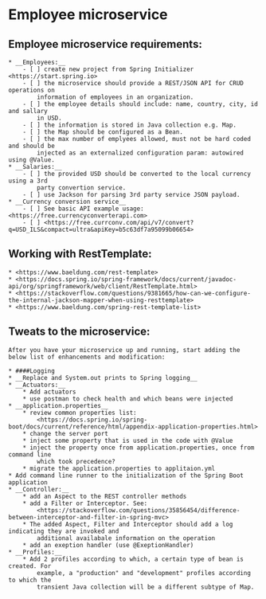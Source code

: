 # Employee microservice

## Employee microservice requirements:

	* __Employees:__
		- [ ] create new project from Spring Initializer <https://start.spring.io>
		- [ ] the microservice should provide a REST/JSON API for CRUD operations on
			information of employees in an organization.
		- [ ] the employee details should include: name, country, city, id and sallary 
			in USD.
		- [ ] the information is stored in Java collection e.g. Map.
		- [ ] the Map should be configured as a Bean.
		- [ ] the max number of emplyees allowed, must not be hard coded and should be
			injected as an externalized configuration param: autowired using @Value.
	* __Salaries:__
		- [ ] the provided USD should be converted to the local currency using a 3rd
			party convertion service.
		- [ ] use Jackson for parsing 3rd party service JSON payload.
	* __Currency conversion service__
		- [ ] See basic API example usage: <https://free.currencyconverterapi.com>
		- [ ] <https://free.currconv.com/api/v7/convert?q=USD_ILS&compact=ultra&apiKey=b5c63df7a95099b06654> 

## Working with RestTemplate:
	* <https://www.baeldung.com/rest-template> 
	* <https://docs.spring.io/spring-framework/docs/current/javadoc-api/org/springframework/web/client/RestTemplate.html> 
	* <https://stackoverflow.com/questions/9381665/how-can-we-configure-the-internal-jackson-mapper-when-using-resttemplate> 
	* <https://www.baeldung.com/spring-rest-template-list> 
	
## Tweats to the microservice:
	After you have your microservice up and running, start adding the below list of enhancements and modification:
	
	* ####Logging
	* __Replace and System.out prints to Spring logging__
	* __Actuators:__
		* Add actuators
		* use postman to check health and which beans were injected
	* __application.properties__
		* review common properties list: 
			<https://docs.spring.io/spring-boot/docs/current/reference/html/appendix-application-properties.html>
		* change the server port
		* inject some property that is used in the code with @Value
		* inject the property once from application.properties, once from command line
			which took precedence?
		* migrate the application.properties to applitaion.yml
	* Add command line runner to the initialization of the Spring Boot application
	* __Controller:__
		* add an Aspect to the REST controller methods
		* add a Filter or Interceptor. See:
			<https://stackoverflow.com/questions/35856454/difference-between-interceptor-and-filter-in-spring-mvc>
		* The added Aspect, Filter and Interceptor should add a log indicating they are invoked and 
			additional availabale information on the operation
		* add an exeption handler (use @ExeptionHandler)
	* __Profiles:__
		* Add 2 profiles according to which, a certain type of bean is created. For
			example, a "production" and "development" profiles according to which the
			transient Java collection will be a different subtype of Map.
